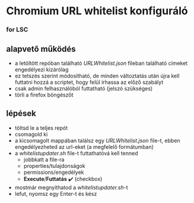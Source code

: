 # Chromium URL whitelist konfiguráló
### for LSC
## alapvető működés
- a letöltött repóban található *URLWhitelist.json* fileban található címeket engedélyezi kizárólag
- ez tetszés szerint módosítható, de minden változtatás után újra kell futtatni hozzá a scriptet, hogy felül írhassa az előző szabályt
- csak admin felhasználóból futtatható (jelszó szükséges)
- törli a firefox böngészőt

## lépések
- töltsd le a teljes repót
- csomagold ki
- a kicsomagolt mappában találsz egy *URLWhitelist.json* file-t, ebben engedélyezheted az url-eket (a megfelelő formátumban)
- a *whitelistupdater.sh* file-t futtathatóvá kell tenned
    - jobbkatt a file-ra
    - properties/tulajdonságok
    - permissions/engedélyek
    - **Execute**/**Futtatás**  :heavy_check_mark: (checkbox)
- mostmár megnyithatod a *whitelistupdater.sh*-t
- lefut, nyomsz egy Enter-t és kész



